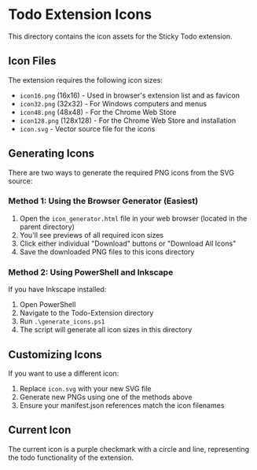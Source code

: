 # Todo Extension Icons

This directory contains the icon assets for the Sticky Todo extension.

## Icon Files

The extension requires the following icon sizes:

- `icon16.png` (16x16) - Used in browser's extension list and as favicon
- `icon32.png` (32x32) - For Windows computers and menus
- `icon48.png` (48x48) - For the Chrome Web Store
- `icon128.png` (128x128) - For the Chrome Web Store and installation
- `icon.svg` - Vector source file for the icons

## Generating Icons

There are two ways to generate the required PNG icons from the SVG source:

### Method 1: Using the Browser Generator (Easiest)

1. Open the `icon_generator.html` file in your web browser (located in the parent directory)
2. You'll see previews of all required icon sizes
3. Click either individual "Download" buttons or "Download All Icons"
4. Save the downloaded PNG files to this icons directory

### Method 2: Using PowerShell and Inkscape

If you have Inkscape installed:

1. Open PowerShell
2. Navigate to the Todo-Extension directory
3. Run `.\generate_icons.ps1`
4. The script will generate all icon sizes in this directory

## Customizing Icons

If you want to use a different icon:

1. Replace `icon.svg` with your new SVG file
2. Generate new PNGs using one of the methods above
3. Ensure your manifest.json references match the icon filenames

## Current Icon

The current icon is a purple checkmark with a circle and line, representing the todo functionality of the extension. 